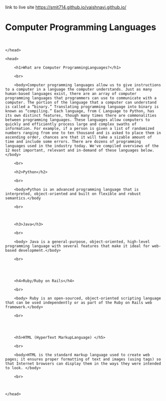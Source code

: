 link to live site https://smit714.github.io/vaishnavi.github.io/
<html>
    <head>
        <h1>
            Computer Programming Languages
        </h1>
        <br>

    </head>

    <head>

        <h1>What are Computer ProgrammingLanguages?</h1>

        <br>

        <body>Computer programming languages allow us to give instructions to a computer in a language the computer understands. Just as many human-based languages exist, there are an array of computer programming languages that programmers can use to communicate with a computer. The portion of the language that a computer can understand is called a “binary.” Translating programming language into binary is known as “compiling.” Each language, from C Language to Python, has its own distinct features, though many times there are commonalities between programming languages. These languages allow computers to quickly and efficiently process large and complex swaths of information. For example, if a person is given a list of randomized numbers ranging from one to ten thousand and is asked to place them in ascending order, chances are that it will take a sizable amount of time and include some errors. There are dozens of programming languages used in the industry today. We've compiled overviews of the 12 most important, relevant and in-demand of these languages below.</body>

        <br>

        <h2>Python</h2>
        
        <br>
   
        <body>Python is an advanced programming language that is interpreted, object-oriented and built on flexible and robust semantics.</body

        <br>
        
        

        <h3>Java</h3>

        <br>

        <body> Java is a general-purpose, object-oriented, high-level programming language with several features that make it ideal for web-based development.</body>

        <br>
        
        
        

        <h4>Ruby/Ruby on Rails</h4>

        <br>

        <body> Ruby is an open-sourced, object-oriented scripting language that can be used independently or as part of the Ruby on Rails web framework.</body>

        <br>
        
        
        

        <h5>HTML (HyperText MarkupLanguage) </h5>

        <br>

        <body>HTML is the standard markup language used to create web pages; it ensures proper formatting of text and images (using tags) so that Internet browsers can display them in the ways they were intended to look. </body>

        <br>

       

    </head>    

</html>
